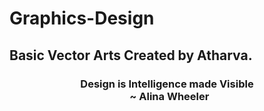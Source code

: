 # Graphics-Design
## Basic Vector Arts Created by Atharva.
<h3 align="center">Design is Intelligence made Visible <br> &nbsp; ~ Alina Wheeler</h3>
